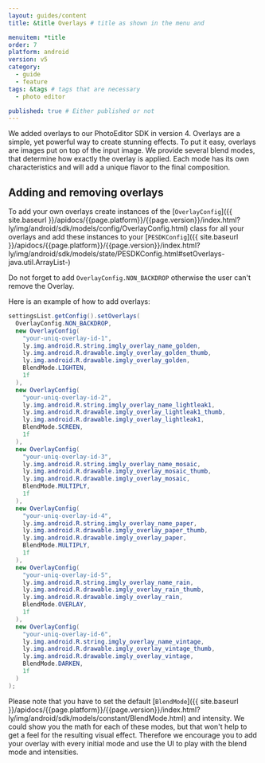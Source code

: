 ```yaml
---
layout: guides/content
title: &title Overlays # title as shown in the menu and 

menuitem: *title
order: 7
platform: android
version: v5
category: 
  - guide
  - feature
tags: &tags # tags that are necessary
  - photo editor 

published: true # Either published or not 
---
```



We added overlays to our PhotoEditor SDK in version 4. Overlays are a simple, yet powerful way to create stunning effects.
To put it easy, overlays are images put on top of the input image.
We provide several blend modes, that determine how exactly the overlay is applied.
Each mode has its own characteristics and will add a unique flavor to the final composition.

## Adding and removing overlays

To add your own overlays create instances of the [`OverlayConfig`]({{ site.baseurl }}/apidocs/{{page.platform}}/{{page.version}}/index.html?ly/img/android/sdk/models/config/OverlayConfig.html) class for all your overlays and add these instances to your [`PESDKConfig`]({{ site.baseurl }}/apidocs/{{page.platform}}/{{page.version}}/index.html?ly/img/android/sdk/models/state/PESDKConfig.html#setOverlays-java.util.ArrayList-)

Do not forget to add `OverlayConfig.NON_BACKDROP` otherwise the user can't remove the Overlay.

Here is an example of how to add overlays:

```java
settingsList.getConfig().setOverlays(
  OverlayConfig.NON_BACKDROP,
  new OverlayConfig(
    "your-uniq-overlay-id-1",
    ly.img.android.R.string.imgly_overlay_name_golden,
    ly.img.android.R.drawable.imgly_overlay_golden_thumb,
    ly.img.android.R.drawable.imgly_overlay_golden,
    BlendMode.LIGHTEN,
    1f
  ),
  new OverlayConfig(
    "your-uniq-overlay-id-2",
    ly.img.android.R.string.imgly_overlay_name_lightleak1,
    ly.img.android.R.drawable.imgly_overlay_lightleak1_thumb,
    ly.img.android.R.drawable.imgly_overlay_lightleak1,
    BlendMode.SCREEN,
    1f
  ),
  new OverlayConfig(
    "your-uniq-overlay-id-3",
    ly.img.android.R.string.imgly_overlay_name_mosaic,
    ly.img.android.R.drawable.imgly_overlay_mosaic_thumb,
    ly.img.android.R.drawable.imgly_overlay_mosaic,
    BlendMode.MULTIPLY,
    1f
  ),
  new OverlayConfig(
    "your-uniq-overlay-id-4",
    ly.img.android.R.string.imgly_overlay_name_paper,
    ly.img.android.R.drawable.imgly_overlay_paper_thumb,
    ly.img.android.R.drawable.imgly_overlay_paper,
    BlendMode.MULTIPLY,
    1f
  ),
  new OverlayConfig(
    "your-uniq-overlay-id-5",
    ly.img.android.R.string.imgly_overlay_name_rain,
    ly.img.android.R.drawable.imgly_overlay_rain_thumb,
    ly.img.android.R.drawable.imgly_overlay_rain,
    BlendMode.OVERLAY,
    1f
  ),
  new OverlayConfig(
    "your-uniq-overlay-id-6",
    ly.img.android.R.string.imgly_overlay_name_vintage,
    ly.img.android.R.drawable.imgly_overlay_vintage_thumb,
    ly.img.android.R.drawable.imgly_overlay_vintage,
    BlendMode.DARKEN,
    1f
  )
);
```
Please note that you have to set the default [`BlendMode`]({{ site.baseurl }}/apidocs/{{page.platform}}/{{page.version}}/index.html?ly/img/android/sdk/models/constant/BlendMode.html) and intensity.
We could show you the math for each of these modes, but that won't help to get a feel for the resulting visual effect. Therefore we encourage you to add your overlay 
with every initial mode and use the UI to play with the blend mode and intensities. 

